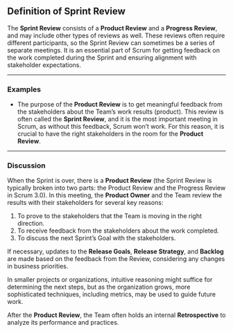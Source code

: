 ## Definition of Sprint Review

The **Sprint Review** consists of a **Product Review** and a **Progress Review**, and may include other types of reviews as well. These reviews often require different participants, so the Sprint Review can sometimes be a series of separate meetings. It is an essential part of Scrum for getting feedback on the work completed during the Sprint and ensuring alignment with stakeholder expectations.

---

### Examples

- The purpose of the **Product Review** is to get meaningful feedback from the stakeholders about the Team’s work results (product). This review is often called the **Sprint Review**, and it is the most important meeting in Scrum, as without this feedback, Scrum won’t work. For this reason, it is crucial to have the right stakeholders in the room for the **Product Review**.

---

### Discussion

When the Sprint is over, there is a **Product Review** (the Sprint Review is typically broken into two parts: the Product Review and the Progress Review in Scrum 3.0). In this meeting, the **Product Owner** and the Team review the results with their stakeholders for several key reasons: 

1. To prove to the stakeholders that the Team is moving in the right direction.
2. To receive feedback from the stakeholders about the work completed.
3. To discuss the next Sprint’s Goal with the stakeholders.

If necessary, updates to the **Release Goals**, **Release Strategy**, and **Backlog** are made based on the feedback from the Review, considering any changes in business priorities. 

In smaller projects or organizations, intuitive reasoning might suffice for determining the next steps, but as the organization grows, more sophisticated techniques, including metrics, may be used to guide future work.

After the **Product Review**, the Team often holds an internal **Retrospective** to analyze its performance and practices.
